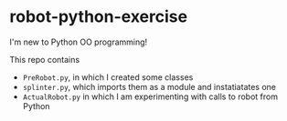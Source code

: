 # robot-python-exercise
I'm new to Python OO programming! 

This repo contains 
- `PreRobot.py`, in which I created some classes
- `splinter.py`, which imports them as a module and instatiatates one
- `ActualRobot.py` in which I am experimenting with calls to robot from Python

